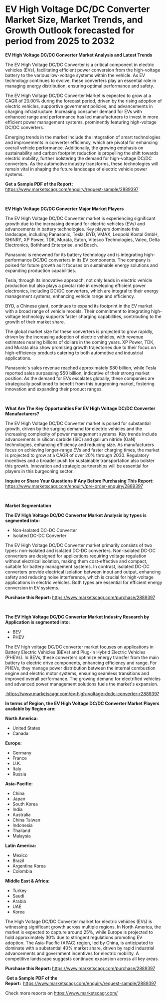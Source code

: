 <p><h1>EV High Voltage DC/DC Converter Market Size, Market Trends, and Growth Outlook forecasted for period from 2025 to 2032</h1></p><p><strong>EV High Voltage DC/DC Converter Market Analysis and Latest Trends</strong></p>
<p><p>The EV High Voltage DC/DC Converter is a critical component in electric vehicles (EVs), facilitating efficient power conversion from the high-voltage battery to the various low-voltage systems within the vehicle. As EV technology continues to evolve, these converters play an essential role in managing energy distribution, ensuring optimal performance and safety.</p><p>The EV High Voltage DC/DC Converter Market is expected to grow at a CAGR of 20.00% during the forecast period, driven by the rising adoption of electric vehicles, supportive government policies, and advancements in charging infrastructure. Increasing consumer demand for EVs with enhanced range and performance has led manufacturers to invest in more efficient power management systems, prominently featuring high-voltage DC/DC converters.</p><p>Emerging trends in the market include the integration of smart technologies and improvements in converter efficiency, which are pivotal for enhancing overall vehicle performance. Additionally, the growing emphasis on sustainability and carbon footprint reduction is propelling the shift towards electric mobility, further bolstering the demand for high-voltage DC/DC converters. As the automotive industry transforms, these technologies will remain vital in shaping the future landscape of electric vehicle power systems.</p></p>
<p><strong>Get a Sample PDF of the Report:&nbsp;</strong> <a href="https://www.marketscagr.com/enquiry/request-sample/2889397?utm_campaign=3095&utm_medium=2&utm_source=Github&utm_content=ia&utm_term=14032025&utm_id=ev-high-voltage-dcdc-converter">https://www.marketscagr.com/enquiry/request-sample/2889397</a></p>
<p>&nbsp;</p>
<p><strong>EV High Voltage DC/DC Converter Major Market Players</strong></p>
<p><p>The EV High Voltage DC/DC Converter market is experiencing significant growth due to the increasing demand for electric vehicles (EVs) and advancements in battery technologies. Key players dominate this landscape, including Panasonic, Tesla, BYD, VMAX, Leopold Kostal GmbH, SHINRY, XP Power, TDK, Murata, Eaton, Vitesco Technologies, Valeo, Delta Electronics, Bothhand Enterprise, and Bosch.</p><p>Panasonic is renowned for its battery technology and is integrating high-performance DC/DC converters in its EV components. The company is poised for future growth as it focuses on sustainable energy solutions and expanding production capabilities.</p><p>Tesla, through its innovative approach, not only leads in electric vehicle production but also plays a pivotal role in developing efficient power electronics, including DC/DC converters, which are integral to their energy management systems, enhancing vehicle range and efficiency.</p><p>BYD, a Chinese giant, continues to expand its footprint in the EV market with a broad range of vehicle models. Their commitment to integrating high-voltage technology supports faster charging capabilities, contributing to the growth of their market share.</p><p>The global market size for these converters is projected to grow rapidly, driven by the increasing adoption of electric vehicles, with revenue estimates nearing billions of dollars in the coming years. XP Power, TDK, and Murata also show promising growth trajectories due to their focus on high-efficiency products catering to both automotive and industrial applications.</p><p>Panasonic's sales revenue reached approximately $80 billion, while Tesla reported sales surpassing $50 billion, indicative of their strong market position. As the demand for EVs escalates globally, these companies are strategically positioned to benefit from this burgeoning market, fostering innovation and expanding their product ranges.</p></p>
<p>&nbsp;</p>
<p><strong>What Are The Key Opportunities For EV High Voltage DC/DC Converter Manufacturers?</strong></p>
<p><p>The EV High Voltage DC/DC Converter market is poised for substantial growth, driven by the surging demand for electric vehicles and the increasing complexity of power management systems. Key trends include advancements in silicon carbide (SiC) and gallium nitride (GaN) technologies, enhancing efficiency and reducing size. As manufacturers focus on achieving longer-range EVs and faster charging times, the market is projected to grow at a CAGR of over 20% through 2030. Regulatory incentives and a broader push for sustainable transportation also bolster this growth. Innovation and strategic partnerships will be essential for players in this burgeoning sector.</p></p>
<p><strong>Inquire or Share Your Questions If Any Before Purchasing This Report:</strong> <a href="https://www.marketscagr.com/enquiry/pre-order-enquiry/2889397?utm_campaign=3095&utm_medium=2&utm_source=Github&utm_content=ia&utm_term=14032025&utm_id=ev-high-voltage-dcdc-converter">https://www.marketscagr.com/enquiry/pre-order-enquiry/2889397</a></p>
<p>&nbsp;</p>
<p><strong>Market Segmentation</strong></p>
<p><strong>The EV High Voltage DC/DC Converter Market Analysis by types is segmented into:</strong></p>
<p><ul><li>Non-Isolated DC-DC Converter</li><li>Isolated DC-DC Converter</li></ul></p>
<p><p>The EV High Voltage DC/DC Converter market primarily consists of two types: non-isolated and isolated DC-DC converters. Non-isolated DC-DC converters are designed for applications requiring voltage regulation without electrical isolation, making them cost-effective and compact, suitable for battery management systems. In contrast, isolated DC-DC converters provide electrical isolation between input and output, enhancing safety and reducing noise interference, which is crucial for high-voltage applications in electric vehicles. Both types are essential for efficient energy conversion in EV systems.</p></p>
<p><strong>Purchase this Report:&nbsp;</strong><a href="https://www.marketscagr.com/purchase/2889397?utm_campaign=3095&utm_medium=2&utm_source=Github&utm_content=ia&utm_term=14032025&utm_id=ev-high-voltage-dcdc-converter">https://www.marketscagr.com/purchase/2889397</a></p>
<p>&nbsp;</p>
<p><strong>The EV High Voltage DC/DC Converter Market Industry Research by Application is segmented into:</strong></p>
<p><ul><li>BEV</li><li>PHEV</li></ul></p>
<p><p>The EV high voltage DC/DC converter market focuses on applications in Battery Electric Vehicles (BEVs) and Plug-in Hybrid Electric Vehicles (PHEVs). In BEVs, these converters optimize energy transfer from the main battery to electric drive components, enhancing efficiency and range. For PHEVs, they manage power distribution between the internal combustion engine and electric motor systems, ensuring seamless transitions and improved overall performance. The growing demand for electrified vehicles and advanced power management solutions fuels the market's expansion.</p></p>
<p><a href="https://www.marketscagr.com/ev-high-voltage-dcdc-converter-r2889397?utm_campaign=3095&utm_medium=2&utm_source=Github&utm_content=ia&utm_term=14032025&utm_id=ev-high-voltage-dcdc-converter">&nbsp;https://www.marketscagr.com/ev-high-voltage-dcdc-converter-r2889397</a></p>
<p><strong>In terms of Region, the EV High Voltage DC/DC Converter Market Players available by Region are:</strong></p>
<p>
    <p> <strong> North America: </strong>
        <ul>
            <li>United States</li>
            <li>Canada</li>
        </ul>
        </p> 
    <p> <strong> Europe: </strong>
        <ul>
            <li>Germany</li>
            <li>France</li>
            <li>U.K.</li>
            <li>Italy</li>
            <li>Russia</li>
        </ul>
        </p> 
    <p> <strong> Asia-Pacific: </strong>
        <ul>
            <li>China</li>
            <li>Japan</li>
            <li>South Korea</li>
            <li>India</li>
            <li>Australia</li>
            <li>China Taiwan</li>
            <li>Indonesia</li>
            <li>Thailand</li>
            <li>Malaysia</li>
        </ul>
        </p> 
    <p> <strong> Latin America: </strong>
        <ul>
            <li>Mexico</li>
            <li>Brazil</li>
            <li>Argentina Korea</li>
            <li>Colombia</li>
        </ul>
        </p> 
    <p> <strong> Middle East & Africa: </strong>
        <ul>
            <li>Turkey</li>
            <li>Saudi</li>
            <li>Arabia</li>
            <li>UAE</li>
            <li>Korea</li>
        </ul>
    </p>
    </p>
<p><p>The High Voltage DC/DC Converter market for electric vehicles (EVs) is witnessing significant growth across multiple regions. In North America, the market is expected to capture around 25%, while Europe is projected to hold approximately 30% due to stringent regulations promoting EV adoption. The Asia-Pacific (APAC) region, led by China, is anticipated to dominate with a substantial 40% market share, driven by rapid industrial advancements and government incentives for electric mobility. A competitive landscape suggests continued expansion across all key areas.</p></p>
<p><strong>Purchase this Report: </strong><a href="https://www.marketscagr.com/purchase/2889397?utm_campaign=3095&utm_medium=2&utm_source=Github&utm_content=ia&utm_term=14032025&utm_id=ev-high-voltage-dcdc-converter">https://www.marketscagr.com/purchase/2889397</a></p>
<p>&nbsp;<strong>Get a Sample PDF of the Report:&nbsp;&nbsp;</strong><a href="https://www.marketscagr.com/enquiry/request-sample/2889397?utm_campaign=3095&utm_medium=2&utm_source=Github&utm_content=ia&utm_term=14032025&utm_id=ev-high-voltage-dcdc-converter">https://www.marketscagr.com/enquiry/request-sample/2889397</a></p>
<p><strong></strong></p>
<p>Check more reports on <a href="https://www.marketscagr.com/?utm_campaign=3095&utm_medium=2&utm_source=Github&utm_content=ia&utm_term=14032025&utm_id=ev-high-voltage-dcdc-converter">https://www.marketscagr.com/</a></p>